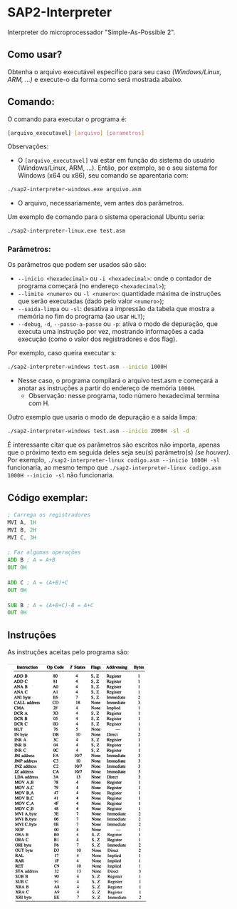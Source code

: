 # SAP2-Interpreter
Interpreter do microprocessador "Simple-As-Possible 2".

## Como usar?
Obtenha o arquivo executável específico para seu caso _(Windows/Linux, ARM, ...)_ e execute-o da
forma como será mostrada abaixo.

## Comando:
O comando para executar o programa é: 
```bash
[arquivo_executavel] [arquivo] [parametros]
```
Observações:
- O `[arquivo_executavel]` vai estar em função do sistema do usuário (Windows/Linux, ARM, ...).
Então, por exemplo, se o seu sistema for Windows (x64 ou x86), seu comando se aparentaria com:
```bash
./sap2-interpreter-windows.exe arquivo.asm
```
- O arquivo, necessariamente, vem antes dos parâmetros.

Um exemplo de comando para o sistema operacional Ubuntu seria:
```bash
./sap2-interpreter-linux.exe test.asm
```

### Parâmetros:
Os parâmetros que podem ser usados são são:
- `--inicio <hexadecimal>`  ou `-i <hexadecimal>`: onde o contador de programa começará (no endereço `<hexadecimal>`);
- `--limite <numero>` ou `-l <numero>`: quantidade máxima de instruções que serão executadas (dado pelo valor `<numero>`);
- `--saida-limpa` ou `-sl`: desativa a impressão da tabela que mostra a memória no fim do programa (ao usar `HLT`);
- `--debug`, `-d`, `--passo-a-passo` ou `-p`: ativa o modo de depuração, que executa uma instrução 
por vez, mostrando informações a cada execução (como o valor dos registradores e dos flag).

Por exemplo, caso queira executar s:
```bash
./sap2-interpreter-windows test.asm --inicio 1000H
```
- Nesse caso, o programa compilará o arquivo test.asm e começará a anotar as instruções a
  partir do endereço de memória `1000H`.
    - Observação: nesse programa, todo número hexadecimal termina com H.

Outro exemplo que usaria o modo de depuração e a saída limpa:
```bash
./sap2-interpreter-windows test.asm --inicio 2000H -sl -d
```

É interessante citar que os parâmetros são escritos não importa, apenas que o próximo texto em
seguida deles seja seu(s) parâmetro(s) _(se houver)_. 
Por exemplo,
`
./sap2-interpreter-linux codigo.asm --inicio 1000H -sl
`
funcionaria, ao mesmo tempo que
`
./sap2-interpreter-linux codigo.asm 1000H --inicio -sl
`
não funcionaria.


## Código exemplar:
```asm
; Carrega os registradores
MVI A, 1H
MVI B, 2H
MVI C, 3H

; Faz algumas operações
ADD B ; A = A+B
OUT 0H

ADD C ; A = (A+B)+C
OUT 0H

SUB B ; A = (A+B+C)-B = A+C
OUT 0H
```

## Instruções
As instruções aceitas pelo programa são: 

![Codigos_de_Operacao.jpeg](SAP2/Codigos_de_Operacao.jpeg)

